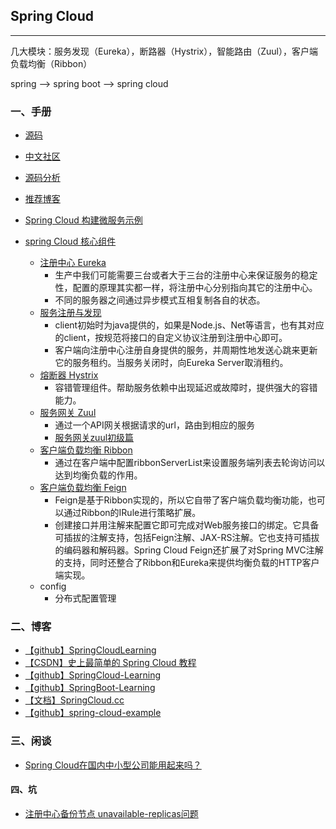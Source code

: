 ## Spring Cloud

---

几大模块：服务发现（Eureka），断路器（Hystrix），智能路由（Zuul），客户端负载均衡（Ribbon）

spring --> spring boot --> spring cloud

### 一、手册

* [源码](https://github.com/spring-cloud/spring-cloud-netflix)
* [中文社区](http://bbs.springcloud.com.cn/)
* [源码分析](http://www.jianshu.com/u/6a622d516e32)
* [推荐博客](http://www.ityouknow.com/springcloud/2016/12/30/springcloud-collect.html)
* [Spring Cloud 构建微服务示例](https://github.com/aalansehaiyang/spring-cloud-example)
* [spring Cloud 核心组件](https://github.com/ityouknow/spring-cloud-examples)

	* [注册中心 Eureka](http://www.ityouknow.com/springcloud/2017/05/10/springcloud-eureka.html)
		* 生产中我们可能需要三台或者大于三台的注册中心来保证服务的稳定性，配置的原理其实都一样，将注册中心分别指向其它的注册中心。
		* 不同的服务器之间通过异步模式互相复制各自的状态。
	* [服务注册与发现](http://blog.didispace.com/springcloud6/)
		* client初始时为java提供的，如果是Node.js、Net等语言，也有其对应的client，按规范将接口的自定义协议注册到注册中心即可。
		* 客户端向注册中心注册自身提供的服务，并周期性地发送心跳来更新它的服务租约。当服务关闭时，向Eureka Server取消租约。
	* [熔断器 Hystrix](http://www.ityouknow.com/springcloud/2017/05/16/springcloud-hystrix.html)
		* 容错管理组件。帮助服务依赖中出现延迟或故障时，提供强大的容错能力。
	* [服务网关 Zuul](https://mp.weixin.qq.com/s/5PQ9iyPfYCEcJ5W7q0T2oQ)
		* 通过一个API网关根据请求的url，路由到相应的服务
		* [服务网关zuul初级篇](http://www.ityouknow.com/springcloud/2017/06/01/gateway-service-zuul.html)
	* [客户端负载均衡 Ribbon](http://blog.didispace.com/spring-cloud-starter-dalston-2-2/)
		* 通过在客户端中配置ribbonServerList来设置服务端列表去轮询访问以达到均衡负载的作用。
	* [客户端负载均衡 Feign](http://blog.didispace.com/spring-cloud-starter-dalston-2-3/)	
		* Feign是基于Ribbon实现的，所以它自带了客户端负载均衡功能，也可以通过Ribbon的IRule进行策略扩展。
		* 创建接口并用注解来配置它即可完成对Web服务接口的绑定。它具备可插拔的注解支持，包括Feign注解、JAX-RS注解。它也支持可插拔的编码器和解码器。Spring Cloud Feign还扩展了对Spring MVC注解的支持，同时还整合了Ribbon和Eureka来提供均衡负载的HTTP客户端实现。
	* config
		* 分布式配置管理

### 二、博客

* [【github】SpringCloudLearning](https://github.com/forezp/SpringCloudLearning)
* [【CSDN】史上最简单的 Spring Cloud 教程](https://blog.csdn.net/column/details/15197.html)	
* [【github】SpringCloud-Learning](https://github.com/dyc87112/SpringCloud-Learning)
* [【github】SpringBoot-Learning](https://github.com/dyc87112/SpringBoot-Learning)
* [【文档】SpringCloud.cc](https://springcloud.cc/spring-cloud-dalston.html)
* [【github】spring-cloud-example](https://github.com/aalansehaiyang/spring-cloud-example)


### 三、闲谈

* [Spring Cloud在国内中小型公司能用起来吗？](https://mp.weixin.qq.com/s/vnWXpH5pv-FAzLZfbgTGvg)

#### 四、坑

* [注册中心备份节点 unavailable-replicas问题](http://www.ccblog.cn/95.htm)